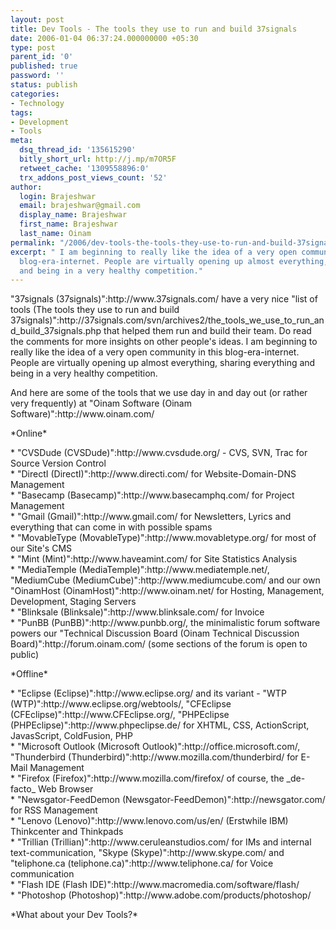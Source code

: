 ```yaml
---
layout: post
title: Dev Tools - The tools they use to run and build 37signals
date: 2006-01-04 06:37:24.000000000 +05:30
type: post
parent_id: '0'
published: true
password: ''
status: publish
categories:
- Technology
tags:
- Development
- Tools
meta:
  dsq_thread_id: '135615290'
  bitly_short_url: http://j.mp/m7OR5F
  retweet_cache: '1309558896:0'
  trx_addons_post_views_count: '52'
author:
  login: Brajeshwar
  email: brajeshwar@gmail.com
  display_name: Brajeshwar
  first_name: Brajeshwar
  last_name: Oinam
permalink: "/2006/dev-tools-the-tools-they-use-to-run-and-build-37signals/"
excerpt: " I am beginning to really like the idea of a very open community in this
  blog-era-internet. People are virtually opening up almost everything, sharing everything
  and being in a very healthy competition."
---
```

<p>"37signals (37signals)":http://www.37signals.com/ have a very nice "list of tools (The tools they use to run and build 37signals)":http://37signals.com/svn/archives2/the_tools_we_use_to_run_and_build_37signals.php that helped them run and build their team. Do read the comments for more insights on other people's ideas. I am beginning to really like the idea of a very open community in this blog-era-internet. People are virtually opening up almost everything, sharing everything and being in a very healthy competition.</p>

<p>And here are some of the tools that we use day in and day out (or rather very frequently) at "Oinam Software (Oinam Software)":http://www.oinam.com/</p>
<p>*Online*</p>
<p>* "CVSDude (CVSDude)":http://www.cvsdude.org/ - CVS, SVN, Trac for Source Version Control<br />
* "DirectI (DirectI)":http://www.directi.com/ for Website-Domain-DNS Management<br />
* "Basecamp (Basecamp)":http://www.basecamphq.com/ for Project Management<br />
* "Gmail (Gmail)":http://www.gmail.com/ for Newsletters, Lyrics and everything that can come in with possible spams<br />
* "MovableType (MovableType)":http://www.movabletype.org/ for most of our Site's CMS<br />
* "Mint (Mint)":http://www.haveamint.com/ for Site Statistics Analysis<br />
* "MediaTemple (MediaTemple)":http://www.mediatemple.net/, "MediumCube (MediumCube)":http://www.mediumcube.com/ and our own "OinamHost (OinamHost)":http://www.oinam.net/ for Hosting, Management, Development, Staging Servers<br />
* "Blinksale (Blinksale)":http://www.blinksale.com/ for Invoice<br />
* "PunBB (PunBB)":http://www.punbb.org/, the minimalistic forum software powers our "Technical Discussion Board (Oinam Technical Discussion Board)":http://forum.oinam.com/ (some sections of the forum is open to public)</p>
<p>*Offline*</p>
<p>* "Eclipse (Eclipse)":http://www.eclipse.org/ and its variant - "WTP (WTP)":http://www.eclipse.org/webtools/, "CFEclipse (CFEclipse)":http://www.CFEclipse.org/, "PHPEclipse (PHPEclipse)":http://www.phpeclipse.de/ for XHTML, CSS, ActionScript, JavasScript, ColdFusion, PHP<br />
* "Microsoft Outlook (Microsoft Outlook)":http://office.microsoft.com/, "Thunderbird (Thunderbird)":http://www.mozilla.com/thunderbird/ for E-Mail Management<br />
* "Firefox (Firefox)":http://www.mozilla.com/firefox/ of course, the _de-facto_ Web Browser<br />
* "Newsgator-FeedDemon (Newsgator-FeedDemon)":http://newsgator.com/ for RSS Management<br />
* "Lenovo (Lenovo)":http://www.lenovo.com/us/en/ (Erstwhile IBM) Thinkcenter and Thinkpads<br />
* "Trillian (Trillian)":http://www.ceruleanstudios.com/ for IMs and internal text-communication, "Skype (Skype)":http://www.skype.com/ and "teliphone.ca (teliphone.ca)":http://www.teliphone.ca/ for Voice communication<br />
* "Flash IDE (Flash IDE)":http://www.macromedia.com/software/flash/<br />
* "Photoshop (Photoshop)":http://www.adobe.com/products/photoshop/</p>
<p>*What about your Dev Tools?*</p>
